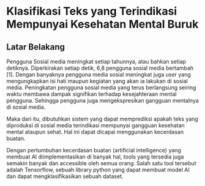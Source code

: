 # Klasifikasi Teks yang Terindikasi Mempunyai Kesehatan Mental Buruk

## Latar Belakang
  Pengguna Sosial media meningkat setiap tahunnya, atau bahkan setiap detiknya. Diperkirakan setiap detik, 6,8 pengguna sosial media bertambah [1]. Dengan banyaknya pengguna media sosial meningkat juga user yang mengungkapkan isi hati maupun kegiatan yang akan ia lakukan di sosial media. Peningkatan pengguna sosial media yang terus berlangsung seiring waktu membawa dampak signifikan terhadap kesejahteraan mental pengguna. Sehingga pengguna juga mengekspresikan gangguan mentalnya di sosial media.
    
  Maka dari itu, dibutuhkan sistem yang dapat memprediksi apakah teks yang diproduksi di sosial media terindikasi mempunyai gangguan kesehatan mental ataupun sehat. Hal ini dapat dicapai menggunakan kecerdasan buatan.
    
  Dengan pertumbuhan kecerdasan buatan (artificial intelligence) yang membuat AI diimplementasikan di banyak hal, tools yang tersedia juga semakin banyak dan accessible oleh semua orang. Salah satu tool tersebut adalah Tensorflow, sebuah library python yang dapat membuat model AI dan dapat mengklasifikasikan sebuah dataset.
